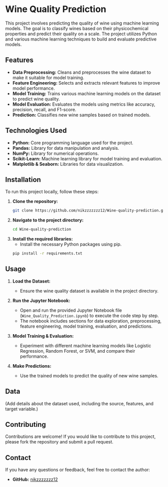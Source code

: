 # Wine Quality Prediction
This project involves predicting the quality of wine using machine learning models. The goal is to classify wines based on their physicochemical properties and predict their quality on a scale. The project utilizes Python and various machine learning techniques to build and evaluate predictive models.
## Features
- **Data Preprocessing:** Cleans and preprocesses the wine dataset to make it suitable for model training.
- **Feature Engineering:** Selects and extracts relevant features to improve model performance.
- **Model Training:** Trains various machine learning models on the dataset to predict wine quality.
- **Model Evaluation:** Evaluates the models using metrics like accuracy, precision, recall, and F1-score.
- **Prediction:** Classifies new wine samples based on trained models.
## Technologies Used
- **Python:** Core programming language used for the project.
- **Pandas:** Library for data manipulation and analysis.
- **NumPy:** Library for numerical operations.
- **Scikit-Learn:** Machine learning library for model training and evaluation.
- **Matplotlib & Seaborn:** Libraries for data visualization.
## Installation
To run this project locally, follow these steps:
1. **Clone the repository:**
   ```bash
   git clone https://github.com/nikzzzzzzz12/Wine-quality-prediction.git
   ```
2. **Navigate to the project directory:**
   ```bash
   cd Wine-quality-prediction
   ```
3. **Install the required libraries:**
   - Install the necessary Python packages using pip.
   ```bash
   pip install -r requirements.txt
   ```
## Usage
1. **Load the Dataset:**
   - Ensure the wine quality dataset is available in the project directory.
   
2. **Run the Jupyter Notebook:**
   - Open and run the provided Jupyter Notebook file (`Wine_Quality_Prediction.ipynb`) to execute the code step by step.
   - The notebook includes sections for data exploration, preprocessing, feature engineering, model training, evaluation, and predictions.
3. **Model Training & Evaluation:**
   - Experiment with different machine learning models like Logistic Regression, Random Forest, or SVM, and compare their performance.
4. **Make Predictions:**
   - Use the trained models to predict the quality of new wine samples.
## Data
(Add details about the dataset used, including the source, features, and target variable.)
## Contributing
Contributions are welcome! If you would like to contribute to this project, please fork the repository and submit a pull request.
## Contact
If you have any questions or feedback, feel free to contact the author:
- **GitHub:** [nikzzzzzzz12](https://github.com/nikzzzzzzz12)
